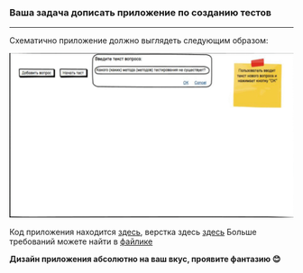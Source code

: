 ### Ваша задача дописать приложение по созданию тестов

---

Схематично приложение должно выглядеть следующим образом:

![Quiz Generator](./quiz.gif)

Код приложения находится [здесь](./homework.js), верстка здесь [здесь](./homework.html)
Больше требований можете найти в [файлике](https://t.me/c/1319742255/687)

**Дизайн приложения абсолютно на ваш вкус, проявите фантазию 😊**

